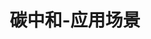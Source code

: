 ---
{
    layout: Layout,
    isCTrading: true,
    title: 碳中和-应用场景,
    inland: {
        appTitleContent: {
            title: 碳核查,
            subTitle: 全流程信息透明，全方位数据监控，一站式核查监管,
            bg_banner: carbonneutral_banner
        },
        sceneStatusContent: {
            title: 场景现状及痛点,
            choose: 2,
            sceneStatusList: [
                {
                    text: 信息化程度低,
                    description: 现在的碳核查流程缺乏信息化系统支持，需要手动地采集数据、编撰碳核查报告、储存碳排放数据等，效率较低
                },
                {
                    text: 缺乏有效监管手段,
                    description: 缺乏实时自动化监管，可能出现应付核查、核查前后排放状态不一的现象
                },
                {
                    text: 流程重复，出错率高,
                    description: 企业编撰报告时可能有意或无意出错，需要第三方核查机构审核，而第三方核查机构的数据采集、验证工作又与企业采集上报的工作有所重复
                },
                {
                    text: 数据缺失，核查困难,
                    description: 排放数据核查过程中，有许多历史数据已经遗失，给核查带来麻烦
                },
                {
                    text: 数据采集、存储、审计成本高,
                    description: 各种报告的收集和递送慢、储存成本高、后期审计和验证困难
                },
                {
                    text: 数据隐私安全性低,
                    description: 同一园区内多家企业统一编撰报告时容易出现企业生产、经营数据的泄露
                },
            ]
        },
        plansContent: {
            plansTitle: 方案简介,
            plansIntro: [
                {
                    intro: 2020 年 9 月 22 日，在 75 届联合国大会上，习近平主席宣布中国将力争 2030 年前碳达峰、努力争取 2060 年前实现碳中和。之后，「碳达峰」和「碳中和」成为热点话题。碳排放权交易制度可以市场化定价，在控排减排的同时做到供需效率最大化。在碳排放权交易环节之前，企业的碳排放量确定需经过检测-报告-核查（MRV）三个流程。区块链及物联网解决方案可以强力赋能碳排放量确定核查环节，方便快捷地串联「检测-报告-核查-交易-清算」全流程。
                },
            ],
            productTitle: 方案优势,
            advantageList: [
                {
                    iconName: xinxihua.png,
                    advantageText: 提高采集环节信息化程度,
                    description: 对物联网数据采集设备（传感器等）赋予链上身份 ID，对采集的原始数据进行加密处理并传输至大数据存储平台，拥有查看权限的核查方可解密并查看原始数据。同时，数据指纹（哈希值）上链存证，便于未来查看或监管方校验。另外，内嵌于链上的智能合约系统也可以对数据进行全自动的计算，在数据不全、异常等条件下自动执行通知、告警等动作。核查方在核查数据无误后，相关数据自动连入碳登记及交易所，无缝衔接余额和 CCER 交易环节，做到核查-交易全流程流畅信息化
                },
                {
                    iconName: shujuzhenshi.png,
                    advantageText: 确保源头数据真实性,
                    description: 公私钥身份验证技术可杜绝信息输出方造假。企业无法利用其他传感器（或别类数据终端）的数据代替指定传感器的数据，也可以避免因人工操作失误造成的数据录入错误或者数据遗失，这样可以简化现场核查的流程。另外，区块链的链式结构可以保证数据在传输过程中无法被篡改，进一步确保数据真实性
                },
                {
                    iconName: xinxikesu.png,
                    advantageText: 环节透明，信息可溯,
                    description: 区块链链上数据具有可追溯性，遇到任何问题迅速追溯定位至源头；一方面可以防止原始数据记录被篡改，另一方面也便于在数据出现问题后及时发现、快速修正
                },
                {
                    iconName: cunzhengjilu.png,
                    advantageText: NFT 存证记录企业碳排放余额,
                    description: 当企业的碳排放数据完成核查后，可以对企业碳数据进行多维度复杂建模，用 NFT 生成企业的「碳排放余额名片」；企业名片不仅可以反映企业当前的余额情况，而且可以做到历史交易记录可查、实时交易数据更新。上接 MRV 体系，下承交易环节，企业 NFT 碳名片在降低了登记成本的同时减小了虚假交易的可能性
                },
                {
                    iconName: zhinengheyue.png,
                    advantageText: 智能合约自动执行碳交易,
                    description: 在企业进入碳市场进行余额交易环节时，智能合约可以支撑交易平台自动、公正地执行交易、结算余额。与此同时，采用隐私计算技术保存交易信息，可以防止企业生产经营信息在交易中泄漏
                },
                {
                    iconName: duofangxietong.png,
                    advantageText: 支持多方协同，便于规模化运作,
                    description: 区块链的分布式特性从原理上确保了多方合作的便捷性。区块链集合隐私计算技术可以保证链上各方在进行信息共享共用的时候，对某些信息只选择特定有权限的人公开。除了单一企业的碳核查，本方案也可以支持园区/地区的总碳排放量核查
                },
            ]
        },
        processContent: {
            title: 方案架构,
            src: c_trading.png,
        }
    },
    international: {

    }
}
---